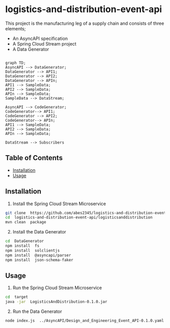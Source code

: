 # logistics-and-distribution-event-api

This project is the manufacturing leg of a supply chain and consists of three elements;

- An AsyncAPI specification
- A Spring Cloud Stream project
- A Data Generator

```mermaid

graph TD;
AsyncAPI --> DataGenerator;
DataGenerator --> API1;
DataGenerator --> API2;
DataGenerator --> APIn;
API1 --> SampleData;
API2 --> SampleData;
APIn --> SampleData;
SampleData --> DataStream;

AsyncAPI --> CodeGenerator;
CodeGenerator--> API1;
CodeGenerator --> API2;
CodeGenerator--> APIn;
API1 --> SampleData;
API2 --> SampleData;
APIn --> SampleData;

DataStream --> Subscribers
```

## Table of Contents

- [Installation](#installation)
- [Usage](#usage)

## Installation

1. Install the Spring Cloud Stream Microservice

```bash
git clone  https://github.com/abes2345/logistics-and-distribution-event-api.git
cd  logistics-and-distribution-event-api/logisticsanddistribution
mvn clean  package
```

2. Install the Data Generator

```bash
cd  DataGenerator
npm install  fs
npm install  solclientjs
npm install  @asyncapi/parser
npm install  json-schema-faker
```

## Usage

1. Run the Spring Cloud Stream Microservice

```bash
cd  target
java -jar  LogisticsAndDistribution-0.1.0.jar
```

2. Run the Data Generator

```bash
node index.js  ../AsyncAPI/Design_and_Engineering_Event_API-0.1.0.yaml
```